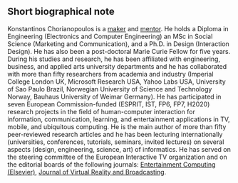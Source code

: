 ## Short biographical note
Konstantinos Chorianopoulos is a [maker](https://github.com/epidrome) and [mentor](#mentoring). He holds a Diploma in Engineering (Electronics and Computer Engineering) an MSc in Social Science (Marketing and Communication), and a Ph.D. in Design (Interaction Design). He has also been a post-doctoral Marie Curie Fellow for five years. During his studies and research, he has been affiliated with engineering, business, and applied arts university departments and he has collaborated with more than fifty researchers from academia and industry (Imperial College London UK, Microsoft Research USA, Yahoo Labs USA, University of Sao Paulo Brazil, Norwegian University of Science and Technology Norway, Bauhaus University of Weimar Germany). He has participated in seven European Commission-funded (ESPRIT, IST, FP6, FP7, H2020) research projects in the field of human-computer interaction for information, communication, learning, and entertainment applications in TV, mobile, and ubiquitous computing. He is the main author of more than fifty peer-reviewed research articles and he has been lecturing internationally (universities, conferences, tutorials, seminars, invited lectures) on several aspects (design, engineering, science, art) of informatics. He has served on the steering committee of the European Interactive TV organization and on the editorial boards of the following journals: [Entertainment Computing (Elsevier)](http://www.journals.elsevier.com/entertainment-computing/editorial-board/), [Journal of Virtual Reality and Broadcasting](http://www.jvrb.org/).
